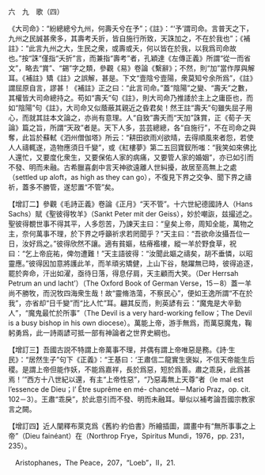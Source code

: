 六　九　歌（四）

《大司命》：“紛總總兮九州，何壽夭兮在予”；《註》：“‘予’謂司命。言普天之下，九州之民誠甚衆多，其壽考夭折，皆自施行所致，天誅加之，不在於我也”；《補註》：“此言九州之大，生民之衆，或壽或夭，何以皆在於我，以我爲司命故也。”按“誅”僅指“夭折”言，而兼指“壽考”者，孔穎達《左傳正義》所謂“從一而省文”，略去“賞”、“錫”字之類，參觀《易》卷論《繫辭》；不然，則“加”當作厚與解耳。《補註》矯《註》之誤解，甚是。下文“壹陰兮壹陽，衆莫知兮余所爲”，《註》謂屈原自言，謬甚！《補註》正之曰：“此言司命。”蓋“陰陽”之變、“壽夭”之數，其權皆大司命總持之。苟如“壽夭”句《註》，則大司命乃推諉於主上之庸臣也，而如“陰陽”句《註》，大司命又似蔭蔽其親近之昏君矣！然王註“壽夭”句雖失屈子用心，而就其註本文論之，亦尚有意理。人“自致”壽夭而“天加”誅賞，正《荀子·天論》篇之旨，所謂“天政”者是。天下人多，芸芸總總，各“自施行”，不在司命之與奪，此旨於蘇軾《泗州僧伽塔》所云：“耕田欲雨刈欲晴，去得順風來者怨，若使人人禱輒遂，造物應須日千變”，或《紅樓夢》第二五回寶釵所嗤：“我笑如來佛比人還忙，又要度化衆生，又要保佑人家的病痛，又要管人家的婚姻”，亦已如引而不發、明而未融。古希臘喜劇中言天神欲遠離人世糾擾，故居至高無上之處（settled up aloft，as high as they can go），不復見下界之交争、聞下界之禱祈，蓋多不勝管，遂恝置“不管”矣。

【增訂二】參觀《毛詩正義》卷論《正月》“天不管”。十六世紀德國詩人（Hans Sachs）賦《聖彼得牧羊》（Sankt Peter mit der Geiss），妙於嘲詼，兹撮述之。聖彼得覩世事不得其平，人多怨苦，乃諫天主曰：“皇矣上帝，周知全能，萬物之主，奈何萬事不理，於下界之呼籲祈求若罔聞乎？”天主曰：“吾欲命汝攝吾位一日，汝好爲之。”彼得欣然不讓。適有貧嫗，枯瘠襤褸，縱一羊於野食草，祝曰：“乞上帝庇祐，俾勿遭難！”天主語彼得：“汝聞此嫗之禱矣，胡不垂憐，以昭靈應。”彼得因加意將護此羊，而羊頑劣矯健，上山下谷，馳躍無已時，彼得追逐，罷於奔命，汗出如濯，亟待日落，得息仔肩，天主顧而大笑。（Der Herrsah Petrum an und lacht’）（The Oxford Book of German Verse，15－8）蓋一羊尚不勝牧，而況牧四海衆生哉！故“靈脩浩蕩，不察民心”，便如王逸所謂“不在於我”，亦省却“日千變”而“比人忙”耳。翩其反而，則英諺有云：“魔鬼是大辛勤人”，“魔鬼最忙於所事”（The Devil is a very hard-working fellow；The Devil is a busy bishop in his own diocese）。萬能上帝，游手無爲，而萬惡魔鬼，鞠躬勇爲，此一詩兩諺可抵一部有神論者之世界史綱也。

【增訂三】吾國古説不特謂上帝萬事不理，并偶有謂上帝唯惡是務。《詩·生民》：“居然生子”句下《正義》：“王基曰：‘王肅信二龍實生褒姒，不信天帝能生后稷。是謂上帝但能作妖，不能爲嘉祥，長於爲惡，短於爲善。肅之乖戾，此爲甚焉！’”西方十八世紀以還，有主“上帝性惡”，“乃惡毒無上天尊”者（le mal est l’essence de Dieu；l’ Être suprême en mé-
chanceté－Mario Praz，op. cit. 102－3）。王肅“乖戾”，於此意引而不發、明而未融耳。舉似以補考論吾國宗教家言之闕。

【增訂四】近人闡釋布萊克爲《舊約·約伯書》所繪插圖，謂畫中有“無所事事之上帝”（Dieu fainéant）在（Northrop Frye，Spiritus Mundi，1976，pp. 231，235）。











　Aristophanes，The Peace，207，“Loeb”，II，21.